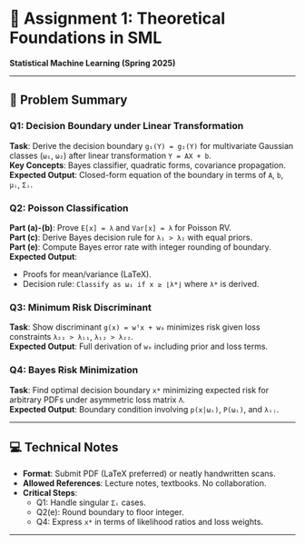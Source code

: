 # 📐 Assignment 1: Theoretical Foundations in SML  
**Statistical Machine Learning (Spring 2025)**  

---

## 📝 Problem Summary  
### **Q1: Decision Boundary under Linear Transformation**  
**Task**: Derive the decision boundary `g₁(Y) = g₂(Y)` for multivariate Gaussian classes (`ω₁`, `ω₂`) after linear transformation `Y = AX + b`.  
**Key Concepts**: Bayes classifier, quadratic forms, covariance propagation.  
**Expected Output**: Closed-form equation of the boundary in terms of `A`, `b`, `μᵢ`, `Σᵢ`.  

### **Q2: Poisson Classification**  
**Part (a)-(b)**: Prove `E[x] = λ` and `Var[x] = λ` for Poisson RV.  
**Part (c)**: Derive Bayes decision rule for `λ₁ > λ₂` with equal priors.  
**Part (e)**: Compute Bayes error rate with integer rounding of boundary.  
**Expected Output**:  
- Proofs for mean/variance (LaTeX).  
- Decision rule: `Classify as ω₁ if x ≥ ⌊λ*⌋` where `λ*` is derived.  

### **Q3: Minimum Risk Discriminant**  
**Task**: Show discriminant `g(x) = wᵀx + w₀` minimizes risk given loss constraints `λ₂₁ > λ₁₁`, `λ₁₂ > λ₂₂`.  
**Expected Output**: Full derivation of `w₀` including prior and loss terms.  

### **Q4: Bayes Risk Minimization**  
**Task**: Find optimal decision boundary `x*` minimizing expected risk for arbitrary PDFs under asymmetric loss matrix `Λ`.  
**Expected Output**: Boundary condition involving `p(x|ωᵢ)`, `P(ωᵢ)`, and `λᵢⱼ`.  

---

## 💻 Technical Notes  
- **Format**: Submit PDF (LaTeX preferred) or neatly handwritten scans.  
- **Allowed References**: Lecture notes, textbooks. No collaboration.  
- **Critical Steps**:  
  - Q1: Handle singular `Σᵢ` cases.  
  - Q2(e): Round boundary to floor integer.  
  - Q4: Express `x*` in terms of likelihood ratios and loss weights.  

---

